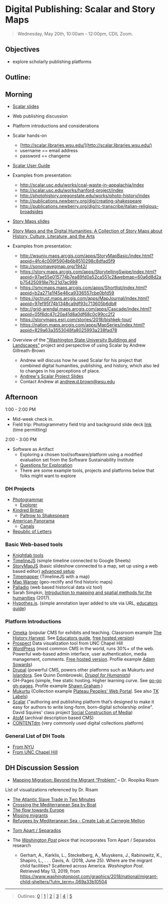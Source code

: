# Digital Publishing: Scalar and Story Maps

> Wednesday, May 20th, 10:00am - 12:00pm, CDIL Zoom.

## Objectives

- explore scholarly publishing platforms

## Outline: 

## Morning

- [Scalar slides](https://docs.google.com/presentation/d/1nOsB48GvgJ3bNqmob05Pnaz7pseemrIJUyJ4EJvy6m8/edit?usp=sharing)
- Web publishing discussion
- Platform introductions and considerations
- Scalar hands-on
    - [http://scalar.libraries.wsu.edu/](http://scalar.libraries.wsu.edu/)
    - username == email address
    - password == changeme
    
- [Scalar User Guide](http://scalar.usc.edu/works/guide2/index)
- Examples from presentation:
    - http://scalar.usc.edu/works/coal-waste-in-appalachia/index
    - http://scalar.usc.edu/works/hanford-project/index
    - http://photohistory.oregonstate.edu/works/photo-history/index 
    - http://publications.newberry.org/dig/creating-shakespeare
    - http://publications.newberry.org/dig/rc-transcribe/italian-religious-broadsides
    
- [Story Maps slides](https://docs.google.com/presentation/d/19B5DZQox3AfG03Kz1400QpMIwDdQ9l0hWOHvz912K48/edit?usp=sharing)

- [Story Maps and the Digital Humanities: A Collection of Story Maps about History, Culture, Literature, and the Arts](https://collections.storymaps.esri.com/humanities/)

- Examples from presentation:
    - http://wsuniv.maps.arcgis.com/apps/StoryMapBasic/index.html?appid=4fc4c009f5904b6b8510298c8dfad5f9
    - http://sonomavegmap.org/1942/
    - https://story.maps.arcgis.com/apps/StorytellingSwipe/index.html?appid=97ae55e015774b7ea89fd0a52ca551c2&webmap=60a6d8d2ab754250918e7fc21d7ac999
    - https://smcmaps.maps.arcgis.com/apps/Shortlist/index.html?appid=b2a271a1f45e46ca9336557cbe0bfd59
    - https://gctrust.maps.arcgis.com/apps/MapJournal/index.html?appid=97ef95f74b1348ca9df93c713605b6db#
    - http://grid-arendal.maps.arcgis.com/apps/Cascade/index.html?appid=05f6dc47c20a41d8a0df68c0c99cc2f2
    - https://storymaps.esri.com/stories/2018/bishkek-tour/
    - https://nation.maps.arcgis.com/apps/MapSeries/index.html?appid=829a63a3553048fa8025993a238fad78


- Overview of the ["Washington State University Buildings and Landscapes"](http://scalar.libraries.wsu.edu/wsu-buildings-landscapes/) project and perspective of using Scalar by Andrew Gillreath-Brown
    - Andrew will discuss how he used Scalar for his project that combined digital humanities, publishing, and history, which also led to changes in his perceptions of place.
    - [Andrew's Scalar Project Slides](https://docs.google.com/presentation/d/1seZf7vN19phcSC_mZn-ecu0weLWtEUhhSJ7SbTxlKro/edit?usp=sharing)
    - Contact Andrew at andrew.d.brown@wsu.edu

## Afternoon

1:00 - 2:00 PM
- Mid-week check in.
- Field trip: Photogrammetry field trip and background slide deck [link](https://docs.google.com/presentation/d/1wumFTn_dgflo0vkyyBU0K34-XWXVpmdLwSiPN52ia3M/edit?usp=sharing) (time permitting)

2:00 - 3:00 PM
- Software as Artifact 
    - Exploring a chosen tool/software/platform using a modified evaluation set from the Software Sustainability Institute
    - [Questions for Exploration](https://docs.google.com/document/d/1tyzgrJCRmMOptFArba19rXkP_9PhyHjGHNPSv6BgkB4/edit?usp=sharing)
    - There are some example tools, projects and platforms below that folks might want to explore


### DH Projects 

- [Photogrammar](http://photogrammar.yale.edu/)
    - [Explorer](http://photogrammar.yale.edu/labs/crossfilter/california/)
- [Kindred Britain](http://kindred.stanford.edu/#)
    - [Paltrow to Shakespeare](http://kindred.stanford.edu/#/path/full/none/none/I13754/I27325/)
- [American Panorama](http://dsl.richmond.edu/panorama/)
    - [Canals](http://dsl.richmond.edu/panorama/canals/)
- [Republic of Letters](http://republicofletters.stanford.edu/)

### Basic Web-based tools
- [Knightlab tools](https://knightlab.northwestern.edu/projects/)
- [TimelineJS](https://timeline.knightlab.com/) (simple timeline connected to Google Sheets)
- [StoryMapJS](https://storymap.knightlab.com/) (basic slideshow connected to a map, set up using a web based editor) [advanced setup](https://storymap.knightlab.com/advanced/)
- [Timemapper](http://timemapper.okfnlabs.org/) (TimelineJS with a map)
- [Map Warper](http://mapwarper.net/) (geo-rectify and find historic maps)
- [Palladio](http://hdlab.stanford.edu/palladio/) (web based historical data viz tool)
- Sarah Simpkin, [Introduction to mapping and spatial methods for the humanities](https://ssimpkin.github.io/dhsite2017/) (2017).
- [Hypothes.is](https://hypothes.is/). (simple annotation layer added to site via URL, [educators guide](https://hypothes.is/education/))

### Platform Introductions

- [Omeka](https://omeka.org/) (popular CMS for exhibits and teaching. Classroom example [The History Harvest](http://historyharvest.unl.edu/). See [Educators guide](http://info.omeka.net/omeka-net-help/use-case-educators/), [free hosted version](http://www.omeka.net/))
- [Prospect](https://prospect.unc.edu/) Data visualization tool from UNC Chapel Hill
- [WordPress](https://wordpress.org/) (most common CMS in the world, runs 30%+ of the web. Powerful web-based admin interface, user authentication, media management, comments. [Free hosted version](https://wordpress.com/). Profile example [Adam Sowards](http://adamsowards.net/))
- [Drupal](https://www.drupal.org/) (powerful CMS, powers other platforms such as Mukurtu and [Islandora](https://islandora.ca/). See Quinn Dombrowski, [*Drupal for Humanists*](http://drupal.forhumanists.org/))
- GH-Pages (simple, free static hosting. Higher learning curve. See [go-go gh-pages](https://evanwill.github.io/go-go-ghpages/). Profile example [Shawn Graham](http://shawngraham.github.io/).)
- [Mukurtu](https://mukurtu.org/) (Collection example [Plateau Peoples'
Web Portal](https://plateauportal.libraries.wsu.edu/). See also [TK Labels](http://www.localcontexts.org/))
- [Scalar](http://scalar.usc.edu/scalar/) ("authoring and publishing platform that’s designed to make it easy for authors to write long-form, born-digital scholarship online". David Squires' class project [Social Construction of Media](http://scalar.usc.edu/works/cultures-of-social-media/index))
- [AtoM](https://www.accesstomemory.org/en/) (archival description based CMS)
- [CONTENTdm](https://www.oclc.org/en/contentdm.html) (very commonly used digital collections platform)


### General List of DH Tools

- [From NYU](https://guides.nyu.edu/dighum/tools)
- [From UNC Chapel Hill](https://cdh.unc.edu/resources/tools/)

## DH Discussion Session

* [Mapping Migration: Beyond the Migrant “Problem”](https://youtu.be/S97u86cy7ug)  – Dr. Roopika Risam 

List of visualizations referenced by Dr. Risam

- [The Atlantic Slave Trade in Two Minutes](http://www.slate.com/articles/life/the_history_of_american_slavery/2015/06/animated_interactive_of_the_history_of_the_atlantic_slave_trade.html)
- [Crossing the Mediterranean Sea by Boat](https://crossing-the-med-map.warwick.ac.uk/rome)
- [The flow towards Europe](https://www.lucify.com/the-flow-towards-europe/)
- [Missing migrants](https://missingmigrants.iom.int/)
- [Refugees by Mediteranean Sea - Create Lab at Carnegie Mellon](https://explorables.cmucreatelab.org/unreleased/sabbasi/refugees/)


* [Torn Apart / Separados](http://xpmethod.plaintext.in/torn-apart/volume/2/index)

* The [*Washington Post*](https://www.washingtonpost.com/graphics/2018/national/migrant-child-shelters/?utm_term=.069a33b10504) piece that incorporates Torn Apart / Separados research
    * Gerhart, A., Karklis, L., Steckelberg, A., Muyskens, J., Rabinowitz, K., Shapiro, L., . . . Davis, A. (2018, June 25). Where are the migrant child facilities? Scattered across America. *Washington Post*. Retrieved May 13, 2019, from https://www.washingtonpost.com/graphics/2018/national/migrant-child-shelters/?utm_term=.069a33b10504

-----------------------

> Outlines: [0](day-0.md) | [1](day-1.md) | [2](day-2.md) | [3](day-3.md) | [4](day-4.md) | [5](day-5.md)

